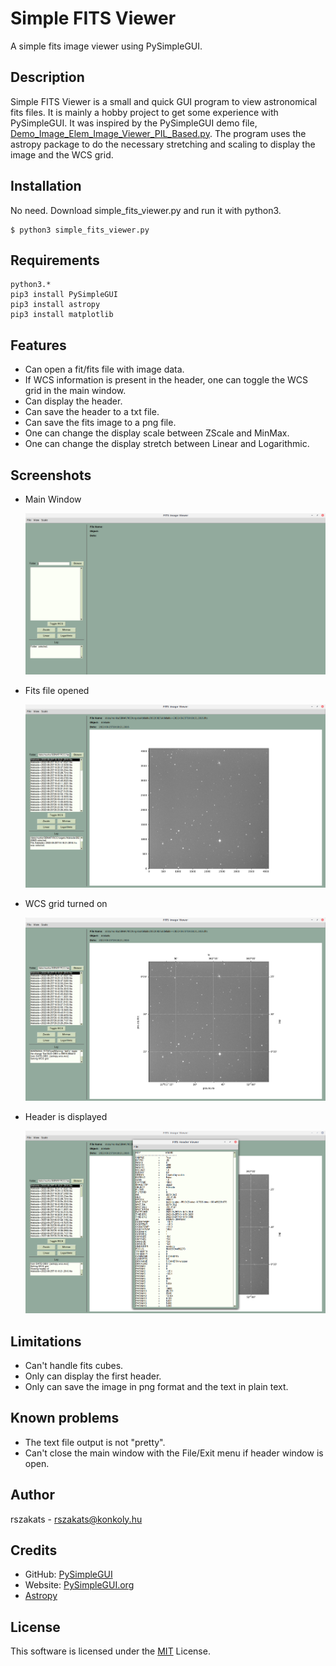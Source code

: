 # Simple FITS Viewer
A simple fits image viewer using PySimpleGUI.

## Description
Simple FITS Viewer is a small and quick GUI program to view astronomical fits files.
It is mainly a hobby project to get some experience with PySimpleGUI.
It was inspired by the PySimpleGUI demo file, [Demo_Image_Elem_Image_Viewer_PIL_Based.py](https://github.com/PySimpleGUI/PySimpleGUI/blob/master/DemoPrograms/Demo_Image_Elem_Image_Viewer_PIL_Based.py).
The program uses the astropy package to do the necessary stretching and scaling to display the image and the WCS grid.

## Installation
No need. Download simple_fits_viewer.py and run it with python3.
```shell
$ python3 simple_fits_viewer.py
```

## Requirements

```shell
python3.*
pip3 install PySimpleGUI
pip3 install astropy
pip3 install matplotlib
```
## Features

- Can open a fit/fits file with image data.
- If WCS information is present in the header, one can toggle the WCS grid in the main window.
- Can display the header.
- Can save the header to a txt file.
- Can save the fits image to a png file.
- One can change the display scale between ZScale and MinMax.
- One can change the display stretch between Linear and Logarithmic.

## Screenshots

- Main Window

  ![Main Window](screenshots/simplefitsv_main.png)
- Fits file opened

  ![Fits file opened](screenshots/simplefitsv_opened.png)
- WCS grid turned on

  ![Chat Status](screenshots/simplefitsv_wcs.png)
- Header is displayed

  ![Header](screenshots/simplefitsv_header.png)

## Limitations

- Can't handle fits cubes.
- Only can display the first header.
- Only can save the image in png format and the text in plain text.

## Known problems

- The text file output is not "pretty".
- Can't close the main window with the File/Exit menu if header window is open.

## Author

rszakats - rszakats@konkoly.hu

## Credits

- GitHub: [PySimpleGUI](https://github.com/PySimpleGUI)
- Website: [PySimpleGUI.org](https://PySimpleGUI.org)
- [Astropy](https://www.astropy.org/)

## License

This software is licensed under the [MIT](LICENSE) License.